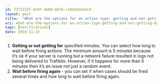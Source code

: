 ```yaml
---
id: 7372215f-b2df-4a6d-b878-c105eb3a54c4
layout: post
title:  "What are the options for an action type: getting and not getting data?"
uri: what-are-the-options-for-an-action-type-getting-and-not-getting-data
tags: [notifications]
date: 2018-11-15
---
```


1.  **Getting or not getting for** specified minutes. You can select how long to wait before firing actions. The minimum amount is 5 minutes because it’s ok if your server is running but a network failure resulted in logs not being delivered to Trafikito. However, if it happens for more than 5 minutes then it’s an issue not just a random event.
2.  **Wait before firing again** - you can set if when cases should be fired several times and how long to wait before firing again.
